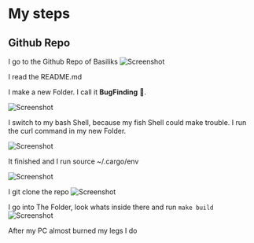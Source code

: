 # My steps

## Github Repo

I go to the Github Repo of Basiliks
![Screenshot](https://i.ibb.co/RjpykQT/image.png)

I read the README.md

I make a new Folder. I call it **BugFinding** 🐒.

![Screenshot](https://i.ibb.co/2ZzYzC7/image.png)

I switch to my bash Shell, because my fish Shell could make trouble.
I run the curl command in my new Folder.

![Screenshot](https://i.ibb.co/hdnQMzm/image.png)

It finished and I run source ~/.cargo/env

![Screenshot](https://i.ibb.co/hY84fxR/image.png)

I git clone the repo
![Screenshot](https://i.ibb.co/7GGj141/image.png)

I go into The Folder, look whats inside there and run `make build`
![Screenshot](https://i.ibb.co/v42D25j/image.png)

After my PC almost burned my legs I do


